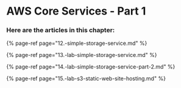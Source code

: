 # AWS Core Services - Part 1

### Here are the articles in this chapter:

{% page-ref page="12.-simple-storage-service.md" %}

{% page-ref page="13.-lab-simple-storage-service.md" %}

{% page-ref page="14.-lab-simple-storage-service-part-2.md" %}

{% page-ref page="15.-lab-s3-static-web-site-hosting.md" %}







